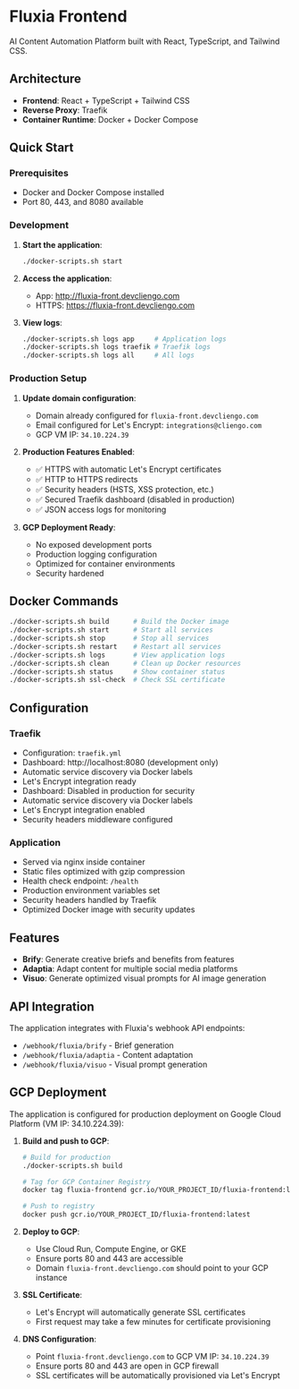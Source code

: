 # Fluxia Frontend

AI Content Automation Platform built with React, TypeScript, and Tailwind CSS.

## Architecture

- **Frontend**: React + TypeScript + Tailwind CSS
- **Reverse Proxy**: Traefik
- **Container Runtime**: Docker + Docker Compose

## Quick Start

### Prerequisites
- Docker and Docker Compose installed
- Port 80, 443, and 8080 available

### Development

1. **Start the application**:
   ```bash
   ./docker-scripts.sh start
   ```

2. **Access the application**:
   - App: http://fluxia-front.devcliengo.com
   - HTTPS: https://fluxia-front.devcliengo.com

3. **View logs**:
   ```bash
   ./docker-scripts.sh logs app     # Application logs
   ./docker-scripts.sh logs traefik # Traefik logs  
   ./docker-scripts.sh logs all     # All logs
   ```

### Production Setup

1. **Update domain configuration**:
   - Domain already configured for `fluxia-front.devcliengo.com`
   - Email configured for Let's Encrypt: `integrations@cliengo.com`
   - GCP VM IP: `34.10.224.39`

2. **Production Features Enabled**:
   - ✅ HTTPS with automatic Let's Encrypt certificates
   - ✅ HTTP to HTTPS redirects
   - ✅ Security headers (HSTS, XSS protection, etc.)
   - ✅ Secured Traefik dashboard (disabled in production)
   - ✅ JSON access logs for monitoring

3. **GCP Deployment Ready**:
   - No exposed development ports
   - Production logging configuration
   - Optimized for container environments
   - Security hardened

## Docker Commands

```bash
./docker-scripts.sh build      # Build the Docker image
./docker-scripts.sh start      # Start all services
./docker-scripts.sh stop       # Stop all services
./docker-scripts.sh restart    # Restart all services
./docker-scripts.sh logs       # View application logs
./docker-scripts.sh clean      # Clean up Docker resources
./docker-scripts.sh status     # Show container status
./docker-scripts.sh ssl-check  # Check SSL certificate
```

## Configuration

### Traefik
- Configuration: `traefik.yml`
- Dashboard: http://localhost:8080 (development only)
- Automatic service discovery via Docker labels
- Let's Encrypt integration ready
- Dashboard: Disabled in production for security
- Automatic service discovery via Docker labels  
- Let's Encrypt integration enabled
- Security headers middleware configured

### Application
- Served via nginx inside container
- Static files optimized with gzip compression
- Health check endpoint: `/health`
- Production environment variables set
- Security headers handled by Traefik
- Optimized Docker image with security updates

## Features

- **Brify**: Generate creative briefs and benefits from features
- **Adaptia**: Adapt content for multiple social media platforms  
- **Visuo**: Generate optimized visual prompts for AI image generation

## API Integration

The application integrates with Fluxia's webhook API endpoints:
- `/webhook/fluxia/brify` - Brief generation
- `/webhook/fluxia/adaptia` - Content adaptation
- `/webhook/fluxia/visuo` - Visual prompt generation

## GCP Deployment

The application is configured for production deployment on Google Cloud Platform (VM IP: 34.10.224.39):

1. **Build and push to GCP**:
   ```bash
   # Build for production
   ./docker-scripts.sh build
   
   # Tag for GCP Container Registry
   docker tag fluxia-frontend gcr.io/YOUR_PROJECT_ID/fluxia-frontend:latest
   
   # Push to registry
   docker push gcr.io/YOUR_PROJECT_ID/fluxia-frontend:latest
   ```

2. **Deploy to GCP**:
   - Use Cloud Run, Compute Engine, or GKE
   - Ensure ports 80 and 443 are accessible
   - Domain `fluxia-front.devcliengo.com` should point to your GCP instance

3. **SSL Certificate**:
   - Let's Encrypt will automatically generate SSL certificates
   - First request may take a few minutes for certificate provisioning

4. **DNS Configuration**:
   - Point `fluxia-front.devcliengo.com` to GCP VM IP: `34.10.224.39`
   - Ensure ports 80 and 443 are open in GCP firewall
   - SSL certificates will be automatically provisioned via Let's Encrypt